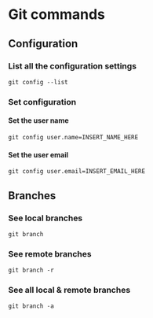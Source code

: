 # Git commands
## Configuration
### List all the configuration settings
```
git config --list
```
### Set configuration
#### Set the user name
```
git config user.name=INSERT_NAME_HERE
```
#### Set the user email
```
git config user.email=INSERT_EMAIL_HERE
```
## Branches
### See local branches
```
git branch
```
### See remote branches
```
git branch -r
```
### See all local & remote branches
```
git branch -a
```

